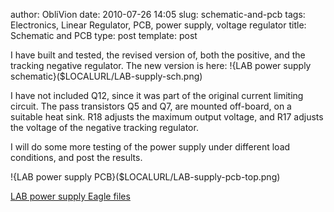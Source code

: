 author: ObliVion
date: 2010-07-26 14:05
slug: schematic-and-pcb
tags: Electronics, Linear Regulator, PCB, power supply, voltage regulator
title: Schematic and PCB
type: post
template: post


I have built and tested, the revised version of, both the positive, and
the tracking negative regulator. The new version is here:
!{LAB power supply schematic}($LOCALURL/LAB-supply-sch.png)
<br style="clear: both;" />

I have not included Q12, since it was part of the original current
limiting circuit. The pass transistors Q5 and Q7, are mounted off-board,
on a suitable heat sink. R18 adjusts the maximum output voltage, and R17
adjusts the voltage of the negative tracking regulator.


I will do some more testing of the power supply under different load
conditions, and post the results.

!{LAB power supply PCB}($LOCALURL/LAB-supply-pcb-top.png)
<br style="clear: both;" />

[LAB power supply Eagle files]($LOCALURL/LAB-power-supply.zip)
